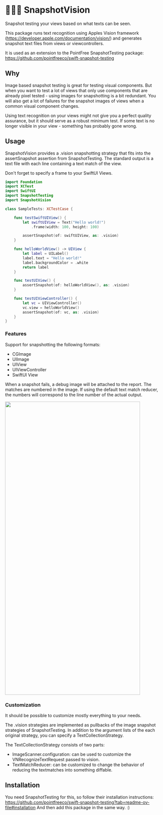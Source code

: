 # 📸👀🤖 SnapshotVision

Snapshot testing your views based on what texts can be seen.

This package runs text recognition using Apples Vision framework (https://developer.apple.com/documentation/vision/) 
and generates snapshot text files from views or viewcontrollers.

It is used as an extension to the PointFree SnapshotTesting package: https://github.com/pointfreeco/swift-snapshot-testing

## Why
Image based snapshot testing is great for testing visual components. But when you want to test a lot of views that 
only use components that are already pixel tested - using images for snapshotting is a bit redundant.
You will also get a lot of failures for the snapshot images of views when a common visual component changes.

Using text recognition on your views might not give you a perfect quality assurance, but it should serve as a robust 
minimum test. If some text is no longer visible in your view - something has probably gone wrong.

## Usage
SnapshotVision provides a .vision snapshotting strategy that fits into the assertSnapshot assertion from SnapshotTesting. 
The standard output is a text file with each line containing a text match of the view. 

Don't forget to specify a frame to your SwiftUI Views.

```swift
import Foundation
import XCTest
import SwiftUI
import SnapshotTesting
import SnapshotVision

class SampleTests: XCTestCase {

    func testSwiftUIView() {
        let swiftUIView = Text("Hello world!")
            .frame(width: 100, height: 100)

        assertSnapshot(of: swiftUIView, as: .vision)
    }

    func helloWorldView() -> UIView {
        let label = UILabel()
        label.text = "Hello world!"
        label.backgroundColor = .white
        return label
    }

    func testUIView() {
        assertSnapshot(of: helloWorldView(), as: .vision)
    }

    func testUIViewController() {
        let vc = UIViewController()
        vc.view = helloWorldView()
        assertSnapshot(of: vc, as: .vision)
    }
}

```
### Features
Support for snapshotting the following formats:
- CGImage
- UIImage
- UIView
- UIViewController
- SwiftUI View

When a snapshot fails, a debug image will be attached to the report. The matches are numbered in the image. If using the default text match reducer, the numbers will correspond to the line number of the actual output.

<img src="https://github.com/gregersson/swift-snapshot-testing-vision/assets/980485/a37b0f09-0aa6-4613-a823-1bc52a3c39be" width="442" height="959">

### Customization
It should be possible to customize mostly everything to your needs.

The .vision strategies are implemented as pullbacks of the image snapshot strategies of SnapshotTesting. In addition 
to the argument lists of the each original strategy, you can specify a TextCollectionStrategy.

The TextCollectionStrategy consists of two parts:
- ImageScanner.configuration: can be used to customize the VNRecognizeTextRequest passed to vision.
- TextMatchReducer: can be customized to change the behavior of reducing the textmatches into something diffable.

## Installation
You need SnapshotTesting for this, so follow their installation instructions:
https://github.com/pointfreeco/swift-snapshot-testing?tab=readme-ov-file#installation
And then add this package in the same way. :)

